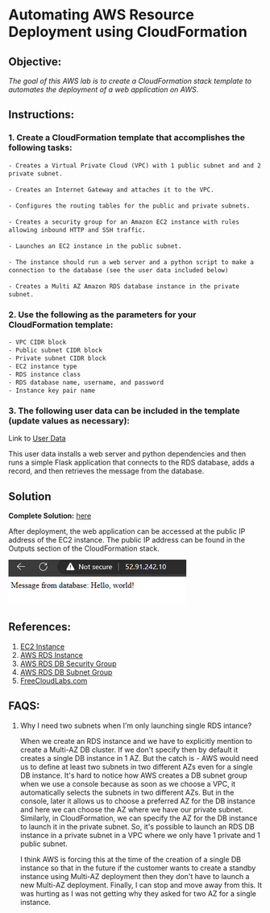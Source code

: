 # Automating AWS Resource Deployment using CloudFormation

## Objective: 

*The goal of this AWS lab is to create a CloudFormation stack template to automates the deployment of a web application on AWS.*


## Instructions:

### 1. Create a CloudFormation template that accomplishes the following tasks:

    - Creates a Virtual Private Cloud (VPC) with 1 public subnet and and 2 private subnet.

    - Creates an Internet Gateway and attaches it to the VPC.

    - Configures the routing tables for the public and private subnets.

    - Creates a security group for an Amazon EC2 instance with rules allowing inbound HTTP and SSH traffic.

    - Launches an EC2 instance in the public subnet. 
  
    - The instance should run a web server and a python script to make a connection to the database (see the user data included below)

    - Creates a Multi AZ Amazon RDS database instance in the private subnet.

### 2. Use the following as the parameters for your CloudFormation template:

    - VPC CIDR block
    - Public subnet CIDR block
    - Private subnet CIDR block
    - EC2 instance type
    - RDS instance class
    - RDS database name, username, and password
    - Instance key pair name

### 3. The following user data can be included in the template (update values as necessary):

Link to [User Data](userdata.yml) 

This user data installs a web server and python dependencies and then runs a simple Flask application that connects to the RDS database, adds a record, and then retrieves the message from the database.


## Solution
   
**Complete Solution:**  [here](template.yml)

After deployment, the web application can be accessed at the public IP address of the EC2 instance. The public IP address can be found in the Outputs section of the CloudFormation stack.

![OUTPUT](output.png)
## References: 

1. [EC2 Instance](https://docs.aws.amazon.com/AWSCloudFormation/latest/UserGuide/aws-properties-ec2-instance.html)
2. [AWS RDS Instance](https://docs.aws.amazon.com/AWSCloudFormation/latest/UserGuide/aws-resource-rds-dbinstance.html)
3. [AWS RDS DB Security Group](https://docs.aws.amazon.com/AWSCloudFormation/latest/UserGuide/aws-properties-rds-security-group.html)
4. [AWS RDS DB Subnet Group](https://docs.aws.amazon.com/AWSCloudFormation/latest/UserGuide/aws-resource-rds-dbsubnetgroup.html)
5. [FreeCloudLabs.com](https://medium.com/@freecloudlabs)


## FAQS: 
1. Why I need two subnets when I'm only launching single RDS intance? 

    When we create an RDS instance and we have to explicitly mention to create a Multi-AZ DB cluster. If we don't specify then by default it creates a single DB instance in 1 AZ.  But the catch is - AWS would need us to define at least two subnets in two different AZs even for a single DB instance. It's hard to notice how AWS creates a DB subnet group when we use a console because as soon as we choose a VPC, it automatically selects the subnets in two different AZs. But in the console, later it allows us to choose a preferred AZ for the DB instance and here we can choose the AZ where we have our private subnet. Similarly, in CloudFormation, we can specify the AZ for the DB instance to launch it in the private subnet. So, it's possible to launch an RDS DB instance in a private subnet in a VPC where we only have 1 private and 1 public subnet.

    I think AWS is forcing this at the time of the creation of a single DB instance so that in the future if the customer wants to create a standby instance using Multi-AZ deployment then they don't have to launch a new Multi-AZ deployment. Finally, I can stop and move away from this. It was hurting as I was not getting why they asked for two AZ for a single instance.